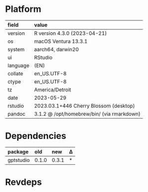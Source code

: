 # Platform

|field    |value                                      |
|:--------|:------------------------------------------|
|version  |R version 4.3.0 (2023-04-21)               |
|os       |macOS Ventura 13.3.1                       |
|system   |aarch64, darwin20                          |
|ui       |RStudio                                    |
|language |(EN)                                       |
|collate  |en_US.UTF-8                                |
|ctype    |en_US.UTF-8                                |
|tz       |America/Detroit                            |
|date     |2023-05-29                                 |
|rstudio  |2023.03.1+446 Cherry Blossom (desktop)     |
|pandoc   |3.1.2 @ /opt/homebrew/bin/ (via rmarkdown) |

# Dependencies

|package   |old   |new   |Δ  |
|:---------|:-----|:-----|:--|
|gptstudio |0.1.0 |0.3.1 |*  |

# Revdeps

